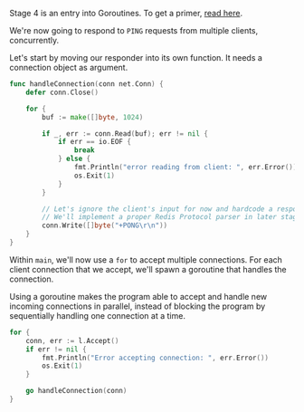 Stage 4 is an entry into Goroutines. To get a primer, [read here](https://gobyexample.com/goroutines).

We're now going to respond to `PING` requests from multiple clients, concurrently.

Let's start by moving our responder into its own function. It needs a connection object as argument.

```go
func handleConnection(conn net.Conn) {
	defer conn.Close()

	for {
		buf := make([]byte, 1024)

		if _, err := conn.Read(buf); err != nil {
			if err == io.EOF {
				break
			} else {
				fmt.Println("error reading from client: ", err.Error())
				os.Exit(1)
			}
		}

		// Let's ignore the client's input for now and hardcode a response.
		// We'll implement a proper Redis Protocol parser in later stages.
		conn.Write([]byte("+PONG\r\n"))
	}
}
```

Within `main`, we'll now use a `for` to accept multiple connections. For each client connection that we accept, we'll 
spawn a goroutine that handles the connection.

Using a goroutine makes the program able to accept and handle new incoming connections in parallel, instead of 
blocking the program by sequentially handling one connection at a time.

```go
for {
    conn, err := l.Accept()
    if err != nil {
        fmt.Println("Error accepting connection: ", err.Error())
        os.Exit(1)
    }

    go handleConnection(conn)
}
```
